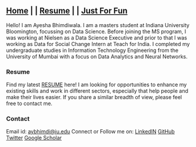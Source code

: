 ## [Home](#) | | [Resume](#) | | [Just For Fun](#)

Hello! I am Ayesha Bhimdiwala. I am a masters student at Indiana University Bloomington, focussing on Data Science. Before joining the MS program, I was working at Nielsen as a Data Science Executive and prior to that I was working as Data for Social Change Intern at Teach for India. I completed my undergraduate studies in Information Technology Engineering from the University of Mumbai with a focus on Data Analytics and Neural Networks.



### Resume

Find my latest [RESUME](#) here!
I am looking for opportunities to enhance my existing skills and work in different sectors, especially that help people and make their lives easier. If you share a similar breadth of view, please feel free to contact me.



### Contact
Email id: aybhimdi@iu.edu
Connect or Follow me on:
[LinkedIN](https://www.linkedin.com/in/ayeshabh/)
[GitHub](https://github.com/AYSH20)
[Twitter](https://twitter.com/aysh2094)
[Google Scholar](https://scholar.google.com/citations?user=E8AWZFAAAAAJ&hl=en)

